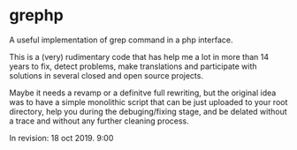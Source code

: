 # grephp
A useful implementation of grep command in a php interface.

This is a (very) rudimentary code that has help me a lot in more than 14 years to fix, detect problems, make translations and participate with solutions in several closed and open source projects.

Maybe it needs a revamp or a definitve full rewriting, but the original idea was to have a simple monolithic script that can be just uploaded to your root directory, help you during the debuging/fixing stage, and be delated without a trace and without any further cleaning process.

In revision: 18 oct 2019. 9:00
